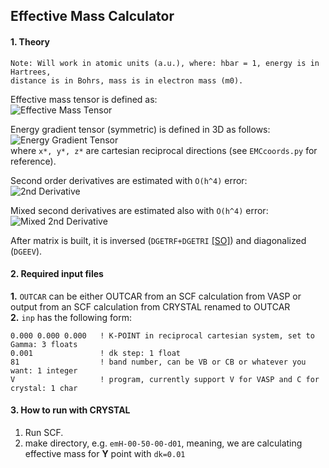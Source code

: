 ## Effective Mass Calculator

#### 1. Theory

```
Note: Will work in atomic units (a.u.), where: hbar = 1, energy is in Hartrees,
distance is in Bohrs, mass is in electron mass (m0).
```

Effective mass tensor is defined as:  
![Effective Mass Tensor](https://raw.github.com/alexandr-fonari/emc/master/p_ms.gif)

Energy gradient tensor (symmetric) is defined in 3D as follows:  
![Energy Gradient Tensor](https://raw.github.com/alexandr-fonari/emc/master/p_et.png)  
where ```x*, y*, z*``` are cartesian reciprocal directions (see ```EMCcoords.py``` for reference).

Second order derivatives are estimated with ```O(h^4)``` error:  
![2nd Derivative](https://raw.github.com/alexandr-fonari/emc/master/p_2ndd.png)

Mixed second derivatives are estimated also with ```O(h^4)``` error:  
![Mixed 2nd Derivative](http://www.holoborodko.com/pavel/wp-content/ql-cache/quicklatex.com-ead43440eddb0f8db2cc36a1df79c547_l3.svg)

After matrix is built, it is inversed (```DGETRF+DGETRI``` [[SO]](http://stackoverflow.com/questions/3519959/computing-the-inverse-of-a-matrix-using-lapack-in-c)) and diagonalized (```DGEEV```).

#### 2. Required input files
**1.** ```OUTCAR``` can be either OUTCAR from an SCF calculation from VASP or output from an SCF calculation from CRYSTAL renamed to OUTCAR  
**2.** ```inp``` has the following form:  
```
0.000 0.000 0.000   ! K-POINT in reciprocal cartesian system, set to Gamma: 3 floats
0.001               ! dk step: 1 float
81                  ! band number, can be VB or CB or whatever you want: 1 integer
V                   ! program, currently support V for VASP and C for crystal: 1 char
```

#### 3. How to run with CRYSTAL
1. Run SCF.
1. make directory, e.g. ```emH-00-50-00-d01```, meaning, we are calculating effective mass for **Y** point with ```dk=0.01```

